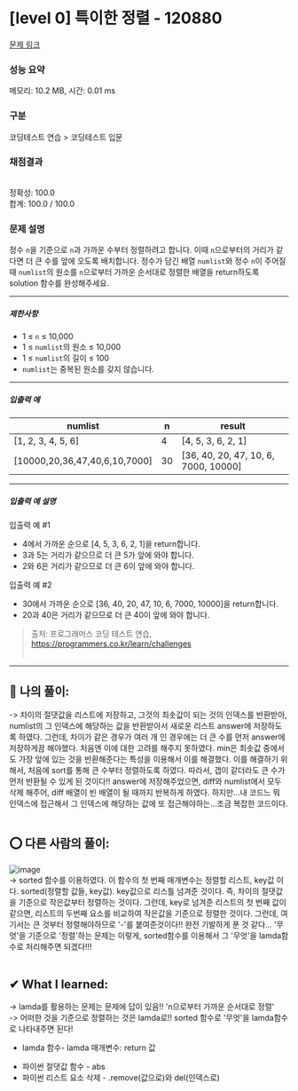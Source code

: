 # [level 0] 특이한 정렬 - 120880 

[문제 링크](https://school.programmers.co.kr/learn/courses/30/lessons/120880) 

### 성능 요약

메모리: 10.2 MB, 시간: 0.01 ms

### 구분

코딩테스트 연습 > 코딩테스트 입문

### 채점결과

<br/>정확성: 100.0<br/>합계: 100.0 / 100.0

### 문제 설명

<p>정수 <code>n</code>을 기준으로 <code>n</code>과 가까운 수부터 정렬하려고 합니다. 이때 <code>n</code>으로부터의 거리가 같다면 더 큰 수를 앞에 오도록 배치합니다. 정수가 담긴 배열 <code>numlist</code>와 정수 <code>n</code>이 주어질 때 <code>numlist</code>의 원소를 <code>n</code>으로부터 가까운 순서대로 정렬한 배열을 return하도록 solution 함수를 완성해주세요.</p>

<hr>

<h5>제한사항</h5>

<ul>
<li>1 ≤ <code>n</code> ≤ 10,000</li>
<li>1 ≤ <code>numlist</code>의 원소 ≤ 10,000</li>
<li>1 ≤ <code>numlist</code>의 길이 ≤ 100</li>
<li><code>numlist</code>는 중복된 원소를 갖지 않습니다.</li>
</ul>

<hr>

<h5>입출력 예</h5>
<table class="table">
        <thead><tr>
<th>numlist</th>
<th>n</th>
<th>result</th>
</tr>
</thead>
        <tbody><tr>
<td>[1, 2, 3, 4, 5, 6]</td>
<td>4</td>
<td>[4, 5, 3, 6, 2, 1]</td>
</tr>
<tr>
<td>[10000,20,36,47,40,6,10,7000]</td>
<td>30</td>
<td>[36, 40, 20, 47, 10, 6, 7000, 10000]</td>
</tr>
</tbody>
      </table>
<hr>

<h5>입출력 예 설명</h5>

<p>입출력 예 #1</p>

<ul>
<li>4에서 가까운 순으로 [4, 5, 3, 6, 2, 1]을 return합니다.</li>
<li>3과 5는 거리가 같으므로 더 큰 5가 앞에 와야 합니다.</li>
<li>2와 6은 거리가 같으므로 더 큰 6이 앞에 와야 합니다.</li>
</ul>

<p>입출력 예 #2</p>

<ul>
<li>30에서 가까운 순으로 [36, 40, 20, 47, 10, 6, 7000, 10000]을 return합니다.</li>
<li>20과 40은 거리가 같으므로 더 큰 40이 앞에 와야 합니다.</li>
</ul>


> 출처: 프로그래머스 코딩 테스트 연습, https://programmers.co.kr/learn/challenges  <br><br>

<hr>

## 👑 나의 풀이: <br>
-> 차이의 절댓값을 리스트에 저장하고, 그것의 최솟값이 되는 것의 인덱스를 반환받아, numlist의 그 인덱스에 해당하는 값을 반환받아서 새로운 리스트 answer에 저장하도록 하였다. 그런데, 차이가 같은 경우가 여러 개 인 경우에는 더 큰 수를 먼저 answer에 저장하게끔 해야했다. 처음엔 이에 대한 고려를 해주지 못하였다. min은 최솟값 중에서도 가장 앞에 있는 것을 반환해준다는 특성을 이용해서 이를 해결했다. 이를 해결하기 위해서, 처음에 sort를 통해 큰 수부터 정렬하도록 하였다. 따라서, 갭이 같더라도 큰 수가 먼저 반환될 수 있게 된 것이다!! answer에 저장해주었으면, diff와 numlist에서 모두 삭제 해주어, diff 배열이 빈 배열이 될 때까지 반복하게 하였다. 하지만...내 코드느 뭐 인덱스에 접근해서 그 인덱스에 해당하는 값에 또 접근해야하는...조금 복잡한 코드이다. <br><br>

## ⭕ 다른 사람의 풀이: <br>
![image](https://user-images.githubusercontent.com/70849122/228455935-67b3d920-3166-48df-84aa-9d428311e6ea.png) <br>
-> sorted 함수를 이용하였다. 이 함수의 첫 번째 매개변수는 정렬할 리스트, key값 이다. sorted(정렬할 값들, key값). key값으로 리스틀 넘겨준 것이다. 즉, 차이의 절댓값을 기준으로 작은값부터 정렬하는 것이다. 그런데, key로 넘겨준 리스트의 첫 번째 값이 같으면, 리스트의 두번째 요소를 비교하여 작은값을 기준으로 정렬한 것이다. 그런데, 여기서는 큰 것부터 정렬해야하므로 '-'를 붙여준것이다!! 완전 기발하게 푼 것 같다... '무엇'을 기준으로 '정렬'하는 문제는 이렇게, sorted함수를 이용해서 그 '무엇'을 lamda함수로 처리해주면 되겠다!!! <br><br>

## ✔ What I learned: <br>
-> lamda를 활용하는 문제는 문제에 답이 있음!! 'n으로부터 가까운 순서대로 정렬' <br>
-> 어떠한 것을 기준으로 정렬하는 것은 lamda로!! sorted 함수로 '무엇'을 lamda함수로 나타내주면 된다!<br>
* lamda 함수- lamda 매개변수: return 값<br>
- 파이썬 절댓값 함수 - abs
- 파이썬 리스트 요소 삭제 - .remove(값으로)와 del(인덱스로)


